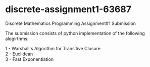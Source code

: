 # discrete-assignment1-63687
Discrete Mathematics Programming Assignment#1 Submission  
 
The submission consists of python implementation of the following alogirthms:  
  
1 - Warshall's Algorithm for Transitive Closure  
2 - Euclidean  
3 - Fast Exponentiation  
